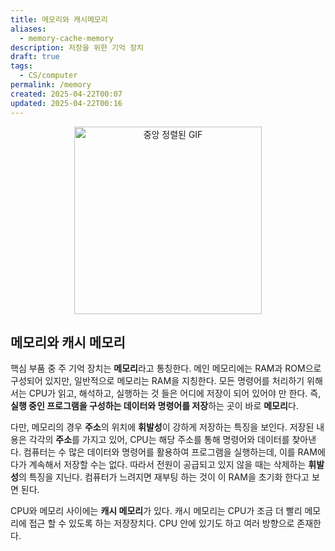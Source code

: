 ```yaml
---
title: 메모리와 캐시메모리
aliases:
  - memory-cache-memory
description: 저장을 위한 기억 장치
draft: true
tags:
  - CS/computer
permalink: /memory
created: 2025-04-22T00:07
updated: 2025-04-22T00:16
---
```


<p align="center">
  <img src="https://media3.giphy.com/media/v1.Y2lkPTc5MGI3NjExanNrbGRjZm91OHdzeG0xbnEzcmFxaTYzaXAyZzR1N3IweHNyb3RxYSZlcD12MV9pbnRlcm5hbF9naWZfYnlfaWQmY3Q9Zw/BkfAhfmX0Ppn2/giphy.gif" alt="중앙 정렬된 GIF" width="300">
</p>

##  메모리와 캐시 메모리

핵심 부품 중 주 기억 장치는 **메모리**라고 통칭한다. 메인 메모리에는 RAM과 ROM으로 구성되어 있지만, 일반적으로 메모리는 RAM을 지칭한다. 모든 명령어를 처리하기 위해서는 CPU가 읽고, 해석하고, 실행하는 것 들은 어디에 저장이 되어 있어야 만 한다. 즉, **실행 중인 프로그램을 구성하는 데이터와 명령어를 저장**하는 곳이 바로 **메모리**다.

다만, 메모리의 경우 **주소**의 위치에 **휘발성**이 강하게 저장하는 특징을 보인다. 저장된 내용은 각각의 **주소**를 가지고 있어, CPU는 해당 주소를 통해 명령어와 데이터를 찾아낸다. 컴퓨터는 수 많은 데이터와 명령어를 활용하여 프로그램을 실행하는데, 이를 RAM에다가 계속해서 저장할 수는 없다. 따라서 전원이 공급되고 있지 않을 때는 삭제하는 **휘발성**의 특징을 지닌다. 컴퓨터가 느려지면 재부팅 하는 것이 이 RAM을 초기화 한다고 보면 된다.

CPU와 메모리 사이에는 **캐시 메모리**가 있다. 캐시 메모리는 CPU가 조금 더 빨리 메모리에 접근 할 수 있도록 하는 저장장치다. CPU 안에 있기도 하고 여러 방향으로 존재한다.